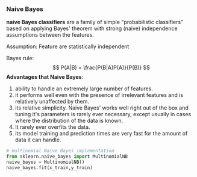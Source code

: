 ### Naive Bayes

**naive Bayes classifiers** are a family of simple "probabilistic classifiers" based on applying Bayes' theorem with strong (naive) independence assumptions between the features.

Assumption: Feature are statistically independent

Bayes rule:
$$
P(A|B) = \frac{P(B|A)P(A)}{P(B)}
$$
__Advantages that Naive Bayes__:

1. ability to handle an extremely large number of features.
2. it performs well even with the presence of irrelevant features and is relatively unaffected by them. 
3. its relative simplicity. Naive Bayes' works well right out of the box and tuning it's parameters is rarely ever necessary, except usually in cases where the distribution of the data is known. 
4. It rarely ever overfits the data. 
5. its model training and prediction times are very fast for the amount of data it can handle. 

```python
# multinomial Naive Bayes implementation
from sklearn.naive_bayes import MultinomialNB
naive_bayes = MultinomialNB()
naive_bayes.fit(x_train,y_train)
```

